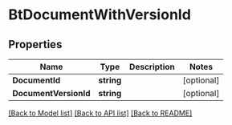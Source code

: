 # BtDocumentWithVersionId

## Properties

Name | Type | Description | Notes
------------ | ------------- | ------------- | -------------
**DocumentId** | **string** |  | [optional] 
**DocumentVersionId** | **string** |  | [optional] 

[[Back to Model list]](../README.md#documentation-for-models) [[Back to API list]](../README.md#documentation-for-api-endpoints) [[Back to README]](../README.md)


